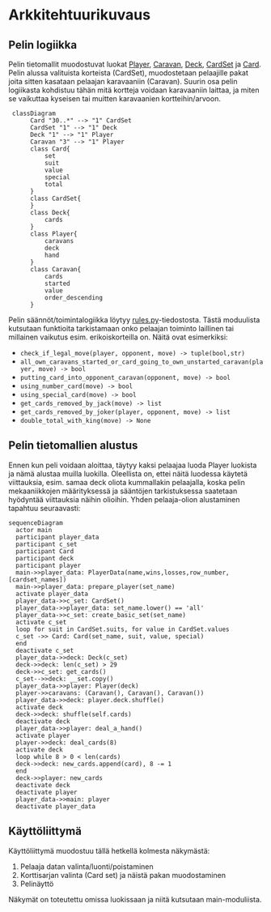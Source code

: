 # Arkkitehtuurikuvaus

## Pelin logiikka

Pelin tietomallit muodostuvat luokat [Player](https://github.com/Wincewind/ot-harjoitustyo/blob/master/caravan/src/entities/player.py), [Caravan](https://github.com/Wincewind/ot-harjoitustyo/blob/master/caravan/src/entities/caravan.py), [Deck](https://github.com/Wincewind/ot-harjoitustyo/blob/master/caravan/src/entities/deck.py), [CardSet](https://github.com/Wincewind/ot-harjoitustyo/blob/master/caravan/src/entities/cardset.py) ja [Card](https://github.com/Wincewind/ot-harjoitustyo/blob/master/caravan/src/entities/card.py). Pelin alussa valituista korteista (CardSet), muodostetaan pelaajille pakat joita sitten kasataan pelaajan karavaaniin (Caravan). Suurin osa pelin logiikasta kohdistuu tähän mitä kortteja voidaan karavaaniin laittaa, ja miten se vaikuttaa kyseisen tai muitten karavaanien kortteihin/arvoon.

```mermaid
 classDiagram
      Card "30..*" --> "1" CardSet
      CardSet "1" --> "1" Deck
      Deck "1" --> "1" Player
      Caravan "3" --> "1" Player
      class Card{
          set
          suit
          value
          special
          total
      }
      class CardSet{
      }
      class Deck{
          cards
      }
      class Player{
          caravans
          deck
          hand
      }
      class Caravan{
          cards
          started
          value
          order_descending
      }
```

Pelin säännöt/toimintalogiikka löytyy [rules.py](https://github.com/Wincewind/ot-harjoitustyo/blob/master/caravan/src/rules.py)-tiedostosta. Tästä moduulista kutsutaan funktioita tarkistamaan onko pelaajan toiminto laillinen tai millainen vaikutus esim. erikoiskorteilla on. Näitä ovat esimerkiksi:
- `check_if_legal_move(player, opponent, move) -> tuple(bool,str)`
- `all_own_caravans_started_or_card_going_to_own_unstarted_caravan(player, move) -> bool`
- `putting_card_into_opponent_caravan(opponent, move) -> bool`
- `using_number_card(move) -> bool`
- `using_special_card(move) -> bool`
- `get_cards_removed_by_jack(move) -> list`
- `get_cards_removed_by_joker(player, opponent, move) -> list`
- `double_total_with_king(move) -> None`

## Pelin tietomallien alustus
Ennen kun peli voidaan aloittaa, täytyy kaksi pelaajaa luoda Player luokista ja nämä alustaa muilla luokilla. Oleellista on, ettei näitä luodessa käytetä viittauksia, esim. samaa deck oliota kummallakin pelaajalla, koska pelin mekaaniikkojen määrityksessä ja sääntöjen tarkistuksessa saatetaan hyödyntää viittauksia näihin olioihin.
Yhden pelaaja-olion alustaminen tapahtuu seuraavasti:
```mermaid
sequenceDiagram
  actor main
  participant player_data
  participant c_set
  participant Card
  participant deck
  participant player
  main->>player_data: PlayerData(name,wins,losses,row_number,[cardset_names])
  main->>player_data: prepare_player(set_name)
  activate player_data
  player_data->>c_set: CardSet()
  player_data->>player_data: set_name.lower() == 'all'
  player_data->>c_set: create_basic_set(set_name)
  activate c_set
  loop for suit in CardSet.suits, for value in CardSet.values
  c_set ->> Card: Card(set_name, suit, value, special)
  end
  deactivate c_set
  player_data->>deck: Deck(c_set)
  deck->>deck: len(c_set) > 29
  deck->>c_set: get_cards()
  c_set-->>deck: __set.copy()
  player_data->>player: Player(deck)
  player->>caravans: (Caravan(), Caravan(), Caravan())
  player_data->>deck: player.deck.shuffle()
  activate deck
  deck->>deck: shuffle(self.cards)
  deactivate deck
  player_data->>player: deal_a_hand()
  activate player
  player->>deck: deal_cards(8)
  activate deck
  loop while 8 > 0 < len(cards)
  deck->>deck: new_cards.append(card), 8 -= 1
  end
  deck->>player: new_cards
  deactivate deck
  deactivate player
  player_data->>main: player
  deactivate player_data
```


## Käyttöliittymä

Käyttöliittymä muodostuu tällä hetkellä kolmesta näkymästä:
1. Pelaaja datan valinta/luonti/poistaminen
2. Korttisarjan valinta (Card set) ja näistä pakan muodostaminen
3. Pelinäyttö

Näkymät on toteutettu omissa luokissaan ja niitä kutsutaan main-moduliista.
